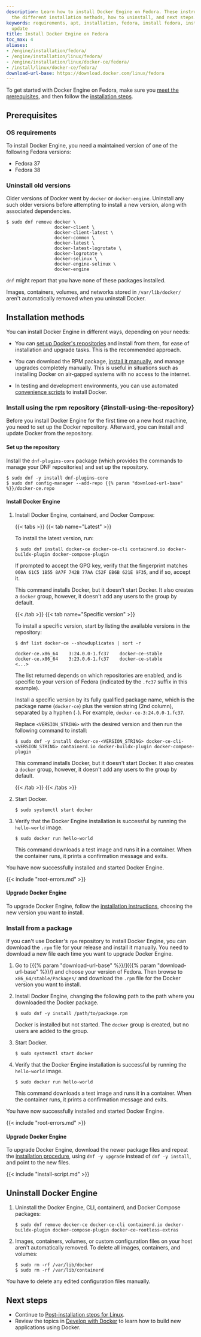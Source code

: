 ```yaml
---
description: Learn how to install Docker Engine on Fedora. These instructions cover
  the different installation methods, how to uninstall, and next steps.
keywords: requirements, apt, installation, fedora, install fedora, install docker engine, rpm, install, uninstall, upgrade,
  update
title: Install Docker Engine on Fedora
toc_max: 4
aliases:
- /engine/installation/fedora/
- /engine/installation/linux/fedora/
- /engine/installation/linux/docker-ce/fedora/
- /install/linux/docker-ce/fedora/
download-url-base: https://download.docker.com/linux/fedora
---
```


To get started with Docker Engine on Fedora, make sure you
[meet the prerequisites](#prerequisites), and then follow the
[installation steps](#installation-methods).

## Prerequisites

### OS requirements

To install Docker Engine, you need a maintained version of one of the following
Fedora versions:

- Fedora 37
- Fedora 38

### Uninstall old versions

Older versions of Docker went by `docker` or `docker-engine`.
Uninstall any such older versions before attempting to install a new version,
along with associated dependencies.

```console
$ sudo dnf remove docker \
                  docker-client \
                  docker-client-latest \
                  docker-common \
                  docker-latest \
                  docker-latest-logrotate \
                  docker-logrotate \
                  docker-selinux \
                  docker-engine-selinux \
                  docker-engine
```

`dnf` might report that you have none of these packages installed.

Images, containers, volumes, and networks stored in `/var/lib/docker/` aren't
automatically removed when you uninstall Docker.

## Installation methods

You can install Docker Engine in different ways, depending on your needs:

- You can
  [set up Docker's repositories](#install-using-the-repository) and install
  from them, for ease of installation and upgrade tasks. This is the
  recommended approach.

- You can download the RPM package,
  [install it manually](#install-from-a-package), and manage
  upgrades completely manually. This is useful in situations such as installing
  Docker on air-gapped systems with no access to the internet.

- In testing and development environments, you can use automated
  [convenience scripts](#install-using-the-convenience-script) to install Docker.

### Install using the rpm repository {#install-using-the-repository}

Before you install Docker Engine for the first time on a new host machine, you
need to set up the Docker repository. Afterward, you can install and update
Docker from the repository.

#### Set up the repository

Install the `dnf-plugins-core` package (which provides the commands to manage
your DNF repositories) and set up the repository.

```console
$ sudo dnf -y install dnf-plugins-core
$ sudo dnf config-manager --add-repo {{% param "download-url-base" %}}/docker-ce.repo
```

#### Install Docker Engine

1. Install Docker Engine, containerd, and Docker Compose:

   {{< tabs >}}
   {{< tab name="Latest" >}}
   
   To install the latest version, run:

   ```console
   $ sudo dnf install docker-ce docker-ce-cli containerd.io docker-buildx-plugin docker-compose-plugin
   ```

   If prompted to accept the GPG key, verify that the fingerprint matches
   `060A 61C5 1B55 8A7F 742B 77AA C52F EB6B 621E 9F35`, and if so, accept it.

   This command installs Docker, but it doesn't start Docker. It also creates a
   `docker` group, however, it doesn't add any users to the group by default.

   {{< /tab >}}
   {{< tab name="Specific version" >}}

   To install a specific version, start by listing the available versions in
   the repository:

   ```console
   $ dnf list docker-ce --showduplicates | sort -r

   docker-ce.x86_64    3:24.0.0-1.fc37    docker-ce-stable
   docker-ce.x86_64    3:23.0.6-1.fc37    docker-ce-stable
   <...>
   ```

   The list returned depends on which repositories are enabled, and is specific
   to your version of Fedora (indicated by the `.fc37` suffix in this example).

   Install a specific version by its fully qualified package name, which is
   the package name (`docker-ce`) plus the version string (2nd column),
   separated by a hyphen (`-`). For example, `docker-ce-3:24.0.0-1.fc37`.

   Replace `<VERSION_STRING>` with the desired version and then run the following
   command to install:

   ```console
   $ sudo dnf -y install docker-ce-<VERSION_STRING> docker-ce-cli-<VERSION_STRING> containerd.io docker-buildx-plugin docker-compose-plugin
   ```

   This command installs Docker, but it doesn't start Docker. It also creates a
   `docker` group, however, it doesn't add any users to the group by default.
   
   {{< /tab >}}
   {{< /tabs >}}

2. Start Docker.

   ```console
   $ sudo systemctl start docker
   ```

3. Verify that the Docker Engine installation is successful by running the
   `hello-world` image.

   ```console
   $ sudo docker run hello-world
   ```

   This command downloads a test image and runs it in a container. When the
   container runs, it prints a confirmation message and exits.

You have now successfully installed and started Docker Engine.

{{< include "root-errors.md" >}}

#### Upgrade Docker Engine

To upgrade Docker Engine, follow the [installation instructions](#install-using-the-repository),
choosing the new version you want to install.

### Install from a package

If you can't use Docker's `rpm` repository to install Docker Engine, you can
download the `.rpm` file for your release and install it manually. You need to
download a new file each time you want to upgrade Docker Engine.

<!-- markdownlint-disable-next-line -->
1. Go to [{{% param "download-url-base" %}}/]({{% param "download-url-base" %}}/)
   and choose your version of Fedora. Then browse to `x86_64/stable/Packages/`
   and download the `.rpm` file for the Docker version you want to install.

2. Install Docker Engine, changing the following path to the path where you downloaded
   the Docker package.

   ```console
   $ sudo dnf -y install /path/to/package.rpm
   ```

   Docker is installed but not started. The `docker` group is created, but no
   users are added to the group.

3. Start Docker.

   ```console
   $ sudo systemctl start docker
   ```

4. Verify that the Docker Engine installation is successful by running the
   `hello-world` image.

   ```console
   $ sudo docker run hello-world
   ```

   This command downloads a test image and runs it in a container. When the
   container runs, it prints a confirmation message and exits.

You have now successfully installed and started Docker Engine.

{{< include "root-errors.md" >}}

#### Upgrade Docker Engine

To upgrade Docker Engine, download the newer package files and repeat the
[installation procedure](#install-from-a-package), using `dnf -y upgrade`
instead of `dnf -y install`, and point to the new files.

{{< include "install-script.md" >}}

## Uninstall Docker Engine

1. Uninstall the Docker Engine, CLI, containerd, and Docker Compose packages:

   ```console
   $ sudo dnf remove docker-ce docker-ce-cli containerd.io docker-buildx-plugin docker-compose-plugin docker-ce-rootless-extras
   ```

2. Images, containers, volumes, or custom configuration files on your host
   aren't automatically removed. To delete all images, containers, and volumes:

   ```console
   $ sudo rm -rf /var/lib/docker
   $ sudo rm -rf /var/lib/containerd
   ```

You have to delete any edited configuration files manually.

## Next steps

- Continue to [Post-installation steps for Linux](linux-postinstall.md).
- Review the topics in [Develop with Docker](../../develop/index.md) to learn
  how to build new applications using Docker.
